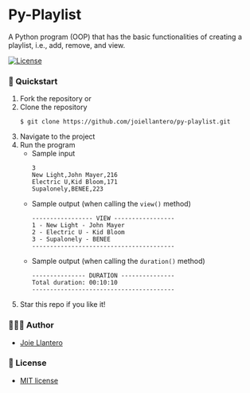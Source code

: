 # Py-Playlist

A Python program (OOP) that has the basic functionalities of creating a playlist, i.e., add, remove, and view.

[![License](http://img.shields.io/:license-mit-blue.svg?style=flat-square)](http://badges.mit-license.org)

### 🚀 Quickstart
1. Fork the repository or
2. Clone the repository
    ```shell
    $ git clone https://github.com/joiellantero/py-playlist.git
    ```
3. Navigate to the project
4. Run the program
    - Sample input
      ```shell
      3
      New Light,John Mayer,216
      Electric U,Kid Bloom,171
      Supalonely,BENEE,223
      ```
    - Sample output (when calling the `view()` method)
      ```shell
      ----------------- VIEW -----------------
      1 - New Light - John Mayer
      2 - Electric U - Kid Bloom
      3 - Supalonely - BENEE
      ----------------------------------------
      ```
    - Sample output (when calling the `duration()` method)
      ```shell
      --------------- DURATION ---------------
      Total duration: 00:10:10
      ----------------------------------------
      ```
5. Star this repo if you like it!
      
### 👨🏻‍💻 Author
- [Joie Llantero](https://joiellantero.codes/)

### 📄 License 
- [MIT license](http://opensource.org/licenses/mit-license.php)
